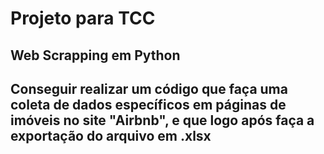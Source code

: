 # Projeto para TCC
## Web Scrapping em Python


## Conseguir realizar um código que faça uma coleta de dados específicos em páginas de imóveis no site "Airbnb", e que logo após faça a exportação do arquivo em .xlsx
